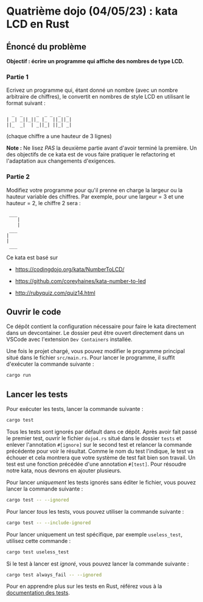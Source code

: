 # Quatrième dojo (04/05/23) : kata LCD en Rust

## Énoncé du problème

**Objectif : écrire un programme qui affiche des nombres de type LCD.**

### Partie 1

Ecrivez un programme qui, étant donné un nombre (avec un nombre arbitraire de chiffres), le convertit en nombres de style LCD en utilisant le format suivant :

```
  _  _     _  _ _  _  _
| _| _||_||_ |_  ||_||_|
||_  _|  | _||_| ||_| _|
```

(chaque chiffre a une hauteur de 3 lignes)

**Note :** Ne lisez _PAS_ la deuxième partie avant d'avoir terminé la première. Un des objectifs de ce kata est de vous faire pratiquer le refactoring et l'adaptation aux changements d'exigences.

### Partie 2

Modifiez votre programme pour qu'il prenne en charge la largeur ou la hauteur variable des chiffres. Par exemple, pour une largeur = 3 et une hauteur = 2, le chiffre 2 sera :

```
 ___
    |
    |
 ___
|
|
 ___
```

Ce kata est basé sur

- <https://codingdojo.org/kata/NumberToLCD/>

- <https://github.com/coreyhaines/kata-number-to-led>

- <http://rubyquiz.com/quiz14.html>

## Ouvrir le code

Ce dépôt contient la configuration nécessaire pour faire le kata directement dans un devcontainer. Le dossier peut être ouvert directement dans un VSCode avec l'extension `Dev Containers` installée.

Une fois le projet chargé, vous pouvez modifier le programme principal situé dans le fichier `src/main.rs`. Pour lancer le programme, il suffit d'exécuter la commande suivante :

```bash
cargo run
```

## Lancer les tests

Pour exécuter les tests, lancer la commande suivante :

```bash
cargo test
```

Tous les tests sont ignorés par défault dans ce dépôt. Après avoir fait passé le premier test, ouvrir le fichier `dojo4.rs` situé dans le dossier `tests` et enlever l'annotation `#[ignore]` sur le second test et relancer la commande précédente pour voir le résultat. Comme le nom du test l'indique, le test va échouer et cela montrera que votre système de test fait bien son travail. Un test est une fonction précédée d'une annotation `#[test]`. Pour résoudre notre kata, nous devrons en ajouter plusieurs.

Pour lancer _uniquement_ les tests ignorés sans éditer le fichier, vous pouvez lancer la commande suivante :

```bash
cargo test -- --ignored
```

Pour lancer _tous_ les tests, vous pouvez utiliser la commande suivante :

```bash
cargo test -- --include-ignored
```

Pour lancer uniquement un test spécifique, par exemple `useless_test`, utilisez cette commande :

```bash
cargo test useless_test
```

Si le test à lancer est _ignoré_, vous pouvez lancer la commande suivante :

```bash
cargo test always_fail -- --ignored
```

Pour en apprendre plus sur les tests en Rust, référez vous à la [documentation des tests][rust-tests].

[rust-tests]: https://doc.rust-lang.org/book/ch11-00-testing.html
